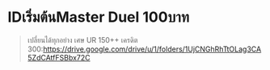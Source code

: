 # IDเริ่มต้นMaster Duel 100บาท

> เปลี่ยนได้ทุกอย่าง
> เศษ UR 150++
> เครดิต 300:https://drive.google.com/drive/u/1/folders/1UjCNGhRhTtOLag3CA5ZdCAtfFSBbx72C


